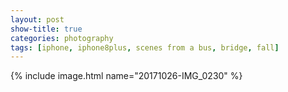 ```yaml
---
layout: post
show-title: true
categories: photography
tags: [iphone, iphone8plus, scenes from a bus, bridge, fall]
---
```

<div class="entry__content--feature">
{% include image.html name="20171026-IMG_0230" %}
</div>

